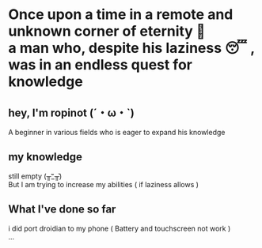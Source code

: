 # Once upon a time in a remote and unknown corner of eternity 🌌  <br> a man who, despite his laziness 😴 , was in an endless quest for knowledge 

## hey, I'm ropinot (´・ω・`) 
<p>A beginner in various fields who is eager to expand his knowledge</p>

## my knowledge
still empty (╥︣_᷅╥᷅) <br>
But I am trying to increase my abilities ( if laziness allows )

## What I've done so far
i did port droidian to my phone ( Battery and touchscreen not work ) <br>
...
